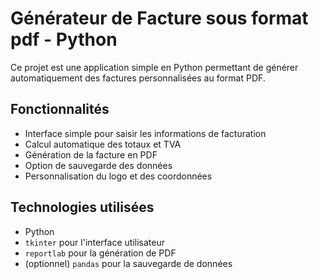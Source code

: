 # Générateur de Facture sous format pdf - Python

Ce projet est une application simple en Python permettant de générer automatiquement des factures personnalisées au format PDF.

## Fonctionnalités

- Interface simple pour saisir les informations de facturation
- Calcul automatique des totaux et TVA
- Génération de la facture en PDF
- Option de sauvegarde des données
- Personnalisation du logo et des coordonnées

##  Technologies utilisées

- Python
- `tkinter` pour l'interface utilisateur
- `reportlab` pour la génération de PDF
- (optionnel) `pandas` pour la sauvegarde de données

